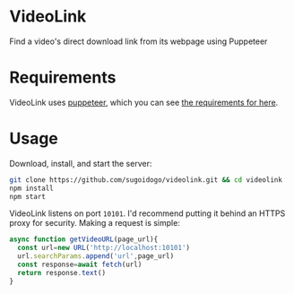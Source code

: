 # VideoLink
Find a video's direct download link from its webpage using Puppeteer

# Requirements
VideoLink uses [puppeteer](https://pptr.dev/),
which you can see [the requirements for here](https://pptr.dev/guides/system-requirements).

# Usage
Download, install, and start the server:
```bash
git clone https://github.com/sugoidogo/videolink.git && cd videolink
npm install
npm start
```
VideoLink listens on port `10101`.
I'd recommend putting it behind an HTTPS proxy for security.
Making a request is simple:
```js
async function getVideoURL(page_url){
  const url=new URL('http://localhost:10101')
  url.searchParams.append('url',page_url)
  const response=await fetch(url)
  return response.text()
}
```